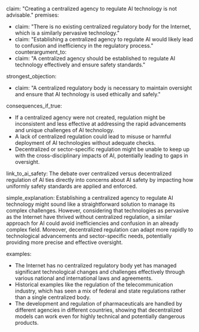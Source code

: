 claim: "Creating a centralized agency to regulate AI technology is not advisable."
premises:
  - claim: "There is no existing centralized regulatory body for the Internet, which is a similarly pervasive technology."
  - claim: "Establishing a centralized agency to regulate AI would likely lead to confusion and inefficiency in the regulatory process."
counterargument_to:
  - claim: "A centralized agency should be established to regulate AI technology effectively and ensure safety standards."

strongest_objection:
  - claim: "A centralized regulatory body is necessary to maintain oversight and ensure that AI technology is used ethically and safely."

consequences_if_true:
  - If a centralized agency were not created, regulation might be inconsistent and less effective at addressing the rapid advancements and unique challenges of AI technology.
  - A lack of centralized regulation could lead to misuse or harmful deployment of AI technologies without adequate checks.
  - Decentralized or sector-specific regulation might be unable to keep up with the cross-disciplinary impacts of AI, potentially leading to gaps in oversight.

link_to_ai_safety: The debate over centralized versus decentralized regulation of AI ties directly into concerns about AI safety by impacting how uniformly safety standards are applied and enforced.

simple_explanation: Establishing a centralized agency to regulate AI technology might sound like a straightforward solution to manage its complex challenges. However, considering that technologies as pervasive as the Internet have thrived without centralized regulation, a similar approach for AI could avoid inefficiencies and confusion in an already complex field. Moreover, decentralized regulation can adapt more rapidly to technological advancements and sector-specific needs, potentially providing more precise and effective oversight.

examples:
  - The Internet has no centralized regulatory body yet has managed significant technological changes and challenges effectively through various national and international laws and agreements.
  - Historical examples like the regulation of the telecommunication industry, which has seen a mix of federal and state regulations rather than a single centralized body.
  - The development and regulation of pharmaceuticals are handled by different agencies in different countries, showing that decentralized models can work even for highly technical and potentially dangerous products.